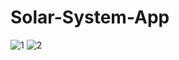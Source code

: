 # Solar-System-App
![1](https://user-images.githubusercontent.com/75619408/188947292-a4b0159a-c303-428a-8d90-83a1f8e5c829.jpg)
![2](https://user-images.githubusercontent.com/75619408/188947306-3dbda847-213b-43e3-af48-9dc07bb54e49.jpg)

